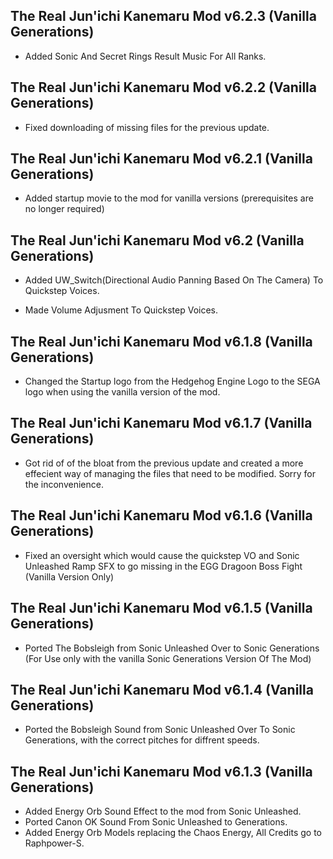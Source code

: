 ## The Real Jun'ichi Kanemaru Mod v6.2.3 (Vanilla Generations)

- Added Sonic And Secret Rings Result Music For All Ranks.


## The Real Jun'ichi Kanemaru Mod v6.2.2 (Vanilla Generations)

- Fixed downloading of missing files for the previous update.

## The Real Jun'ichi Kanemaru Mod v6.2.1 (Vanilla Generations)

- Added startup movie to the mod for vanilla versions (prerequisites are no longer required)



## The Real Jun'ichi Kanemaru Mod v6.2 (Vanilla Generations)

- Added UW_Switch(Directional Audio Panning Based On The Camera) To Quickstep Voices.

- Made Volume Adjusment To Quickstep Voices.

## The Real Jun'ichi Kanemaru Mod v6.1.8 (Vanilla Generations)

-	Changed the Startup logo from the Hedgehog Engine Logo to the SEGA logo when using the vanilla version of the mod.

## The Real Jun'ichi Kanemaru Mod v6.1.7 (Vanilla Generations)

-	Got rid of of the bloat from the previous update and created a more effecient way of managing the files that need to be modified. Sorry for the inconvenience.

## The Real Jun'ichi Kanemaru Mod v6.1.6 (Vanilla Generations)
-	Fixed an oversight which would cause the quickstep VO and Sonic Unleashed Ramp SFX to go missing in the EGG Dragoon Boss Fight (Vanilla Version Only)



## The Real Jun'ichi Kanemaru Mod v6.1.5 (Vanilla Generations)
- Ported The Bobsleigh from Sonic Unleashed Over to Sonic Generations (For Use only with the vanilla Sonic Generations Version Of The Mod)

## The Real Jun'ichi Kanemaru Mod v6.1.4 (Vanilla Generations) 

- Ported the Bobsleigh Sound from Sonic Unleashed Over To Sonic Generations, with the correct pitches for diffrent speeds. 


## The Real Jun'ichi Kanemaru Mod v6.1.3 (Vanilla Generations)
- Added Energy Orb Sound Effect to the mod from Sonic Unleashed.
- Ported Canon OK Sound From Sonic Unleashed to Generations.
- Added Energy Orb Models replacing the Chaos Energy, All Credits go to Raphpower-S.

